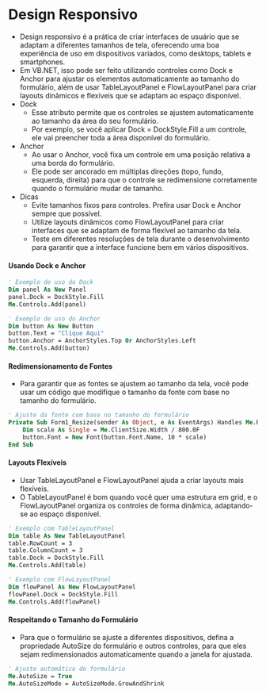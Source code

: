 # Design Responsivo

- Design responsivo é a prática de criar interfaces de usuário que se adaptam a diferentes tamanhos de tela, oferecendo uma boa experiência de uso em dispositivos variados, como desktops, tablets e smartphones. 
- Em VB.NET, isso pode ser feito utilizando controles como Dock e Anchor para ajustar os elementos automaticamente ao tamanho do formulário, além de usar TableLayoutPanel e FlowLayoutPanel para criar layouts dinâmicos e flexíveis que se adaptam ao espaço disponível.
- Dock
    - Esse atributo permite que os controles se ajustem automaticamente ao tamanho da área do seu formulário. 
    - Por exemplo, se você aplicar Dock = DockStyle.Fill a um controle, ele vai preencher toda a área disponível do formulário.
- Anchor
    - Ao usar o Anchor, você fixa um controle em uma posição relativa a uma borda do formulário. 
    - Ele pode ser ancorado em múltiplas direções (topo, fundo, esquerda, direita) para que o controle se redimensione corretamente quando o formulário mudar de tamanho.
- Dicas
    - Evite tamanhos fixos para controles. Prefira usar Dock e Anchor sempre que possível.
    - Utilize layouts dinâmicos como FlowLayoutPanel para criar interfaces que se adaptam de forma flexível ao tamanho da tela.
    - Teste em diferentes resoluções de tela durante o desenvolvimento para garantir que a interface funcione bem em vários dispositivos.

#### Usando Dock e Anchor

~~~vb
' Exemplo de uso do Dock
Dim panel As New Panel
panel.Dock = DockStyle.Fill
Me.Controls.Add(panel)

' Exemplo de uso do Anchor
Dim button As New Button
button.Text = "Clique Aqui"
button.Anchor = AnchorStyles.Top Or AnchorStyles.Left
Me.Controls.Add(button)
~~~

#### Redimensionamento de Fontes

- Para garantir que as fontes se ajustem ao tamanho da tela, você pode usar um código que modifique o tamanho da fonte com base no tamanho do formulário.

~~~vb
' Ajuste da fonte com base no tamanho do formulário
Private Sub Form1_Resize(sender As Object, e As EventArgs) Handles Me.Resize
    Dim scale As Single = Me.ClientSize.Width / 800.0F
    button.Font = New Font(button.Font.Name, 10 * scale)
End Sub
~~~

#### Layouts Flexíveis

- Usar TableLayoutPanel e FlowLayoutPanel ajuda a criar layouts mais flexíveis. 
- O TableLayoutPanel é bom quando você quer uma estrutura em grid, e o FlowLayoutPanel organiza os controles de forma dinâmica, adaptando-se ao espaço disponível.

~~~vb
' Exemplo com TableLayoutPanel
Dim table As New TableLayoutPanel
table.RowCount = 3
table.ColumnCount = 3
table.Dock = DockStyle.Fill
Me.Controls.Add(table)

' Exemplo com FlowLayoutPanel
Dim flowPanel As New FlowLayoutPanel
flowPanel.Dock = DockStyle.Fill
Me.Controls.Add(flowPanel)
~~~

#### Respeitando o Tamanho do Formulário

- Para que o formulário se ajuste a diferentes dispositivos, defina a propriedade AutoSize do formulário e outros controles, para que eles sejam redimensionados automaticamente quando a janela for ajustada.

~~~vb
' Ajuste automático do formulário
Me.AutoSize = True
Me.AutoSizeMode = AutoSizeMode.GrowAndShrink
~~~


